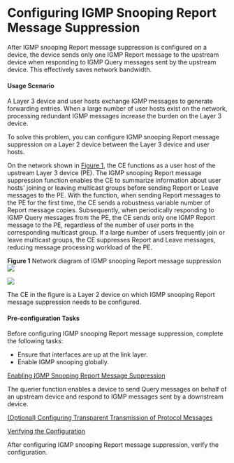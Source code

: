 Configuring IGMP Snooping Report Message Suppression
====================================================

After IGMP snooping Report message suppression is configured on a device, the device sends only one IGMP Report message to the upstream device when responding to IGMP Query messages sent by the upstream device. This effectively saves network bandwidth.

#### Usage Scenario

A Layer 3 device and user hosts exchange IGMP messages to generate forwarding entries. When a large number of user hosts exist on the network, processing redundant IGMP messages increase the burden on the Layer 3 device.

To solve this problem, you can configure IGMP snooping Report message suppression on a Layer 2 device between the Layer 3 device and user hosts.

On the network shown in [Figure 1](#EN-US_CONCEPT_0000001628655262__fig_dc_vrp_l2mc_cfg_002101), the CE functions as a user host of the upstream Layer 3 device (PE). The IGMP snooping Report message suppression function enables the CE to summarize information about user hosts' joining or leaving multicast groups before sending Report or Leave messages to the PE. With the function, when sending Report messages to the PE for the first time, the CE sends a robustness variable number of Report message copies. Subsequently, when periodically responding to IGMP Query messages from the PE, the CE sends only one IGMP Report message to the PE, regardless of the number of user ports in the corresponding multicast group. If a large number of users frequently join or leave multicast groups, the CE suppresses Report and Leave messages, reducing message processing workload of the PE.

**Figure 1** Network diagram of IGMP snooping Report message suppression  
![](figure/en-us_image_0000001628815206.png)  

![](../../../../public_sys-resources/note_3.0-en-us.png) 

The CE in the figure is a Layer 2 device on which IGMP snooping Report message suppression needs to be configured.



#### Pre-configuration Tasks

Before configuring IGMP snooping Report message suppression, complete the following tasks:

* Ensure that interfaces are up at the link layer.
* Enable IGMP snooping globally.


[Enabling IGMP Snooping Report Message Suppression](../../../../software/nev8r10_vrpv8r16/user/vrp/dc_vrp_l2mc_cfg_0291.html)

The querier function enables a device to send Query messages on behalf of an upstream device and respond to IGMP messages sent by a downstream device.

[(Optional) Configuring Transparent Transmission of Protocol Messages](../../../../software/nev8r10_vrpv8r16/user/vrp/dc_vrp_l2mc_cfg_0292.html)



[Verifying the Configuration](../../../../software/nev8r10_vrpv8r16/user/vrp/dc_vrp_l2mc_cfg_0293.html)

After configuring IGMP snooping Report message suppression, verify the configuration.